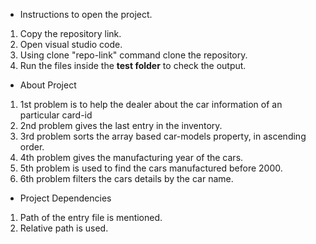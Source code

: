 * Instructions to open the project.
1. Copy the repository link.
2. Open visual studio code.
3. Using clone "repo-link" command clone the repository.
4. Run the files inside the **test folder** to check the output.

* About Project
1. 1st problem is to help the dealer about the car information of an particular card-id
2. 2nd problem gives the last entry in the inventory.
3. 3rd problem sorts the array based car-models property, in ascending order.
4. 4th problem gives the manufacturing year of the cars.
5. 5th problem is used to find the cars manufactured before 2000.
6. 6th problem filters the cars details by the car name.

* Project Dependencies
1. Path of the entry file is mentioned. 
2. Relative path is used.